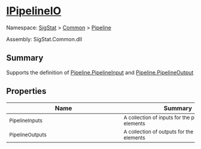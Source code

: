 # [IPipelineIO](./IPipelineIO.md)

Namespace: [SigStat]() > [Common](./../README.md) > [Pipeline](./README.md)

Assembly: SigStat.Common.dll

## Summary
Supports the definition of [Pipeline.PipelineInput](https://github.com/hargitomi97/sigstat/blob/master/docs/md/SigStat/Common/Pipeline/PipelineInput.md) and [Pipeline.PipelineOutput](https://github.com/hargitomi97/sigstat/blob/master/docs/md/SigStat/Common/Pipeline/PipelineOutput.md)

## Properties

| Name | Summary | 
| --- | --- | 
| <sub>PipelineInputs</sub><div style="width: 290px">| <sub>A collection of inputs for the pipeline elements</sub><div style="width: 290px">| <br>
| <sub>PipelineOutputs</sub><div style="width: 290px">| <sub>A collection of outputs for the pipeline elements</sub><div style="width: 290px">| <br>


